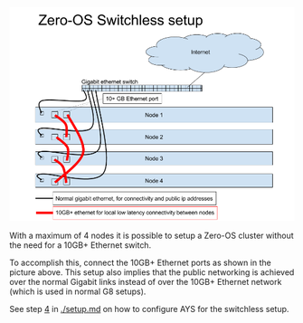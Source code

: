 ![Switchless](switchless.png)

With a maximum of 4 nodes it is possible to setup a Zero-OS cluster without the need for a 10GB+ Ethernet switch.

To accomplish this, connect the 10GB+ Ethernet ports as shown in the picture above. This setup also implies that the public networking is achieved over the normal Gigabit links instead of over the 10GB+ Ethernet network (which is used in normal G8 setups).

See step [4](./setup.md#setup-the-backplane-network) in [./setup.md](./setup.md#setup-the-backplane-network) on how to configure AYS for the switchless setup.
